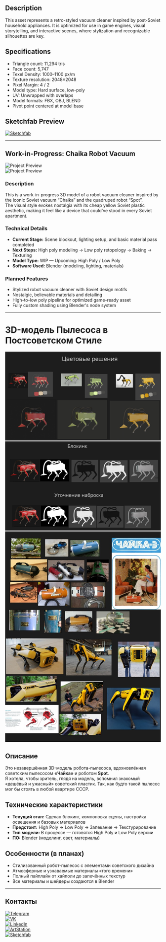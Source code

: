## Description

This asset represents a retro-styled vacuum cleaner inspired by post-Soviet household appliances. It is optimized for use in game engines, visual storytelling, and interactive scenes, where stylization and recognizable silhouettes are key.

## Specifications

- Triangle count: 11,294 tris  
- Face count: 5,747  
- Texel Density: 1000–1100 px/m  
- Texture resolution: 2048×2048  
- Pixel Margin: 4 / 2  
- Model type: Hard surface, low-poly  
- UV: Unwrapped with overlaps  
- Model formats: FBX, OBJ, BLEND  
- Pivot point centered at model base  

## Sketchfab Preview

[![Sketchfab](https://img.shields.io/badge/-View%20on%20Sketchfab-000000?style=flat&logo=sketchfab&logoColor=white)](https://skfb.ly/pyIzN)

---

## Work-in-Progress: Chaika Robot Vacuum

![Project Preview](https://github.com/RgAnna/chaika-robot-dog/blob/main/Render/Robot_dog.gif)  
![Project Preview](https://github.com/RgAnna/chaika-robot-dog/blob/main/Render/Robot_dog_Collage.png)

### Description

This is a work-in-progress 3D model of a robot vacuum cleaner inspired by the iconic Soviet vacuum “Chaika” and the quadruped robot “Spot”.  
The visual style evokes nostalgia with its cheap yellow Soviet plastic aesthetic, making it feel like a device that could’ve stood in every Soviet apartment.

### Technical Details

- **Current Stage:** Scene blockout, lighting setup, and basic material pass completed  
- **Next Steps:** High poly modeling → Low poly retopology → Baking → Texturing  
- **Model Type:** WIP — Upcoming: High Poly / Low Poly  
- **Software Used:** Blender (modeling, lighting, materials)  

### Planned Features

- Stylized robot vacuum cleaner with Soviet design motifs  
- Nostalgic, believable materials and detailing  
- High-to-low poly pipeline for optimized game-ready asset  
- Fully custom shading using Blender's node system

---

# 3D-модель Пылесоса в Постсоветском Стиле

![Project Preview](https://github.com/RgAnna/chaika-robot-dog/blob/main/Refs/chaika-robot-dog_02.jpg)  
![Project Preview](https://github.com/RgAnna/chaika-robot-dog/blob/main/Refs/chaika-robot-dog_03.jpg)  
![Project Preview](https://github.com/RgAnna/chaika-robot-dog/blob/main/Refs/chaika-robot-dog_04.jpg)

## Описание

Это незавершённая 3D-модель робота-пылесоса, вдохновлённая советским пылесосом **«Чайка»** и роботом **Spot**.  
Я хотела, чтобы зритель, глядя на модель, вспомнил знакомый «дешёвый и ужасный» советский пластик. Так, как будто такой пылесос мог бы стоять в любой квартире СССР.

## Технические характеристики

- **Текущий этап:** Сделан блокинг, компоновка сцены, настройка освещения и базовых материалов  
- **Предстоит:** High Poly → Low Poly → Запекание → Текстурирование  
- **Тип модели:** В процессе — готовятся High Poly и Low Poly версии  
- **ПО:** Blender (моделинг, свет, материалы)  

## Особенности (в планах)

- Стилизованный робот-пылесос с элементами советского дизайна  
- Атмосферные и узнаваемые материалы «того времени»  
- Полный пайплайн от хайполи до запечённых текстур  
- Все материалы и шейдеры создаются в Blender

---

## Контакты

[![Telegram](https://img.shields.io/badge/-Telegram-2CA5E0?style=flat&logo=telegram&logoColor=white)](https://t.me/RgAnna_Art)  
[![VK](https://img.shields.io/badge/-VK-4C75A3?style=flat&logo=vk&logoColor=white)](https://vk.com/rganna_art)  
[![LinkedIn](https://img.shields.io/badge/-LinkedIn-0077B5?style=flat&logo=linkedin&logoColor=white)](https://www.linkedin.com/in/anna-rogova-487090370/)  
[![ArtStation](https://img.shields.io/badge/-ArtStation-13AFF0?style=flat&logo=artstation&logoColor=white)](https://www.artstation.com/rganna)  
[![Sketchfab](https://img.shields.io/badge/-Sketchfab-000000?style=flat&logo=sketchfab&logoColor=white)](https://sketchfab.com/RgAnna)
